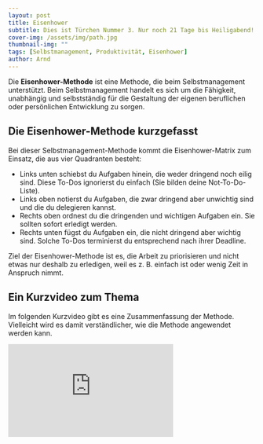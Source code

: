 ```yaml
---
layout: post
title: Eisenhower
subtitle: Dies ist Türchen Nummer 3. Nur noch 21 Tage bis Heiligabend!
cover-img: /assets/img/path.jpg
thumbnail-img: ""
tags: [Selbstmanagement, Produktivität, Eisenhower]
author: Arnd
---
```


Die **Eisenhower-Methode** ist eine Methode, die beim Selbstmanagement unterstützt. Beim Selbstmanagement handelt es sich um die Fähigkeit, unabhängig und selbstständig für die Gestaltung der eigenen beruflichen oder persönlichen Entwicklung zu sorgen.

## Die Eisenhower-Methode kurzgefasst

Bei dieser Selbstmanagement-Methode kommt die Eisenhower-Matrix zum Einsatz, die aus vier Quadranten besteht:

* Links unten schiebst du Aufgaben hinein, die weder dringend noch eilig sind. Diese To-Dos ignorierst du einfach (Sie bilden deine Not-To-Do-Liste).
* Links oben notierst du Aufgaben, die zwar dringend aber unwichtig sind und die du delegieren kannst.
* Rechts oben ordnest du die dringenden und wichtigen Aufgaben ein. Sie sollten sofort erledigt werden.
* Rechts unten fügst du Aufgaben ein, die nicht dringend aber wichtig sind. Solche To-Dos terminierst du entsprechend nach ihrer Deadline.

Ziel der Eisenhower-Methode ist es, die Arbeit zu priorisieren und nicht etwas nur deshalb zu erledigen, weil es z. B. einfach ist oder wenig Zeit in Anspruch nimmt.

## Ein Kurzvideo zum Thema

Im folgenden Kurzvideo gibt es eine Zusammenfassung der Methode. Vielleicht wird es damit verständlicher, wie die Methode angewendet werden kann.

<iframe width="336" height="189" src="https://www.youtube.com/embed/tT89OZ7TNwc?si=b6_mT9xPg9srBqnH" title="YouTube video player" frameborder="0" allow="accelerometer; autoplay; clipboard-write; encrypted-media; gyroscope; picture-in-picture; web-share" referrerpolicy="strict-origin-when-cross-origin" allowfullscreen></iframe>